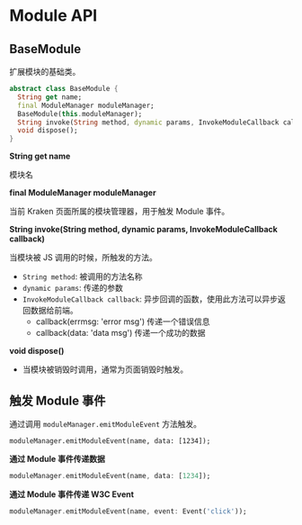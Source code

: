 # Module API

## BaseModule

扩展模块的基础类。

```dart
abstract class BaseModule {
  String get name;
  final ModuleManager moduleManager;
  BaseModule(this.moduleManager);
  String invoke(String method, dynamic params, InvokeModuleCallback callback);
  void dispose();
}
```

**String get name**

模块名

**final ModuleManager moduleManager**

当前 Kraken 页面所属的模块管理器，用于触发 Module 事件。

**String invoke(String method, dynamic params, InvokeModuleCallback callback)**

当模块被 JS 调用的时候，所触发的方法。

- `String method`: 被调用的方法名称
- `dynamic params`: 传递的参数
- `InvokeModuleCallback callback`: 异步回调的函数，使用此方法可以异步返回数据给前端。
  - callback(errmsg: 'error msg') 传递一个错误信息
  - callback(data: 'data msg') 传递一个成功的数据

**void dispose()**

- 当模块被销毁时调用，通常为页面销毁时触发。

## 触发 Module 事件

通过调用 `moduleManager.emitModuleEvent` 方法触发。

```
moduleManager.emitModuleEvent(name, data: [1234]);
```

**通过 Module 事件传递数据**

```dart
moduleManager.emitModuleEvent(name, data: [1234]);
```

**通过 Module 事件传递 W3C Event**

```dart
moduleManager.emitModuleEvent(name, event: Event('click'));
```
